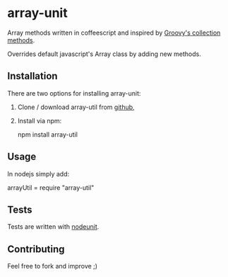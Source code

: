 array-unit
==========

Array methods written in coffeescript and inspired by [Groovy's collection methods](http://groovy.codehaus.org/Collections).

Overrides default javascript's Array class by adding new methods.


Installation
------------

There are two options for installing array-unit:

1. Clone / download array-util from [github](https://github.com/amallo/array-util),

2. Install via npm:

    npm install array-util

Usage
-----
In nodejs simply add:

arrayUtil = require "array-util"

Tests
-----
Tests are written with [nodeunit](https://github.com/caolan/nodeunit).


Contributing
------------

Feel free to fork and improve ;)